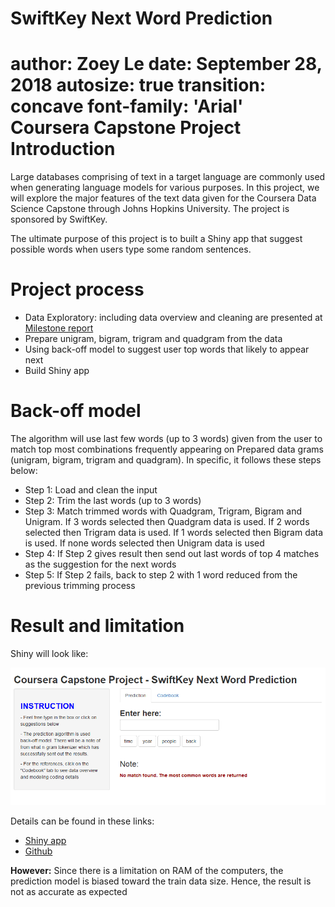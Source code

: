 SwiftKey Next Word Prediction
========================================================
author: Zoey Le
date: September 28, 2018
autosize: true
transition: concave
font-family: 'Arial'
Coursera Capstone Project
Introduction
========================================================
Large databases comprising of text in a target language are commonly used when generating language models for various purposes. In this project, we will explore the major features of the text data given for the Coursera Data Science Capstone through Johns Hopkins University. The project is sponsored by SwiftKey. 

The ultimate purpose of this project is to built a Shiny app that suggest possible words when users type some random sentences.


Project process
========================================================

- Data Exploratory: including data overview and cleaning are presented at [Milestone report](http://rpubs.com/zoeyle/419123)
- Prepare unigram, bigram, trigram and quadgram from the data
- Using back-off model to suggest user top words that likely to appear next
- Build Shiny app 


Back-off model
========================================================

The algorithm will use last few words (up to 3 words) given from the user to match top most combinations frequently  appearing on Prepared data grams (unigram, bigram, trigram and quadgram). In specific, it follows these steps below:

- Step 1: Load and clean the input
- Step 2: Trim the last words (up to 3 words)
- Step 3: Match trimmed words with Quadgram, Trigram, Bigram and Unigram. If 3 words selected then Quadgram data is used. If 2 words selected then Trigram data is used. If 1 words selected then Bigram data is used. If none words selected then Unigram data is used
- Step 4: If Step 2 gives result then send out last words of top 4 matches as the suggestion for the next words
- Step 5: If Step 2 fails, back to step 2 with 1 word reduced from the previous trimming process


Result and limitation
========================================================
Shiny will look like:

![result](Shiny_img.png)

Details can be found in these links:

- [Shiny app]()
- [Github]()

<strong>However:</strong> Since there is a limitation on RAM of the computers, the prediction model is biased toward the train data size. Hence, the result is not as accurate as expected
